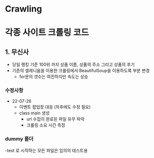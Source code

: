 # Crawling
# 각종 사이트 크롤링 코드
## 1. 무신사
- 당일 랭킹 기준 100위 까지 상품 이름, 상품의 주소 그리고 상품의 후기
- 기존의 셀레니움을 이용한 크롤링에서 BeautifulSoup을 이용하도록 부분 변경
  - for문의 갯수는 여전하지만 속도는 상승

### 수정사항
- 22-07-26
  - 이벤트 팝업창 대응 (차후에도 수정 필요)
  - class main 생성
    - url 수집이 완료된 파일 유무 파악
    - 크롤링 소요 시간 측정

### dummy 폴더
-test 로 시작하는 모든 파일은 임의의 테스트용

